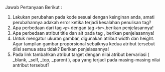 Jawab Pertanyaan Berikut :
1. Lakukan perubahan pada kode sesuai dengan keinginan anda, amati perubahannya adakah 
error ketika terjadi kesalahan penulisan tag? 
2. Apa perbedaan dari tag `<p>` dengan tag `<br>`,berikan penjelasannya! 
3. Apa perbedaan atribut title dan alt pada tag <img>, berikan penjelasannya! 
4. Untuk mengatur ukuran gambar, digunakan atribut width dan height. Agar tampilan gambar 
   proporsional sebaiknya kedua atribut tersebut diisi semua atau tidak? Berikan penjelasannya! 
5. Pada link tambahkan atribut target dengan nilai atribut bervariasi ( _blank, _self, _top, 
   _parent ), apa yang terjadi pada masing-masing nilai antribut tersebut?

